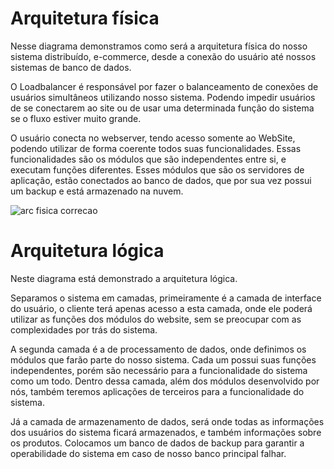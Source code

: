 # Arquitetura física

Nesse diagrama demonstramos como será a arquitetura física do nosso
sistema distribuído, e-commerce, desde a conexão do usuário até nossos sistemas
de banco de dados.

O Loadbalancer é responsável por fazer o balanceamento de conexões de
usuários simultâneos utilizando nosso sistema. Podendo impedir usuários de se
conectarem ao site ou de usar uma determinada função do sistema se o fluxo estiver
muito grande.

O usuário conecta no webserver, tendo acesso somente ao WebSite,
podendo utilizar de forma coerente todos suas funcionalidades. Essas
funcionalidades são os módulos que são independentes entre si, e executam
funções diferentes. Esses módulos que são os servidores de aplicação, estão
conectados ao banco de dados, que por sua vez possui um backup e está
armazenado na nuvem.

![arc fisica correcao](https://user-images.githubusercontent.com/71103252/94868467-9a0a6c80-0419-11eb-8b2b-cfd71c5125e6.png)

# Arquitetura lógica 

Neste diagrama está demonstrado a arquitetura lógica.

Separamos o sistema em camadas, primeiramente é a camada de interface
do usuário, o cliente terá apenas acesso a esta camada, onde ele poderá utilizar as
funções dos módulos do website, sem se preocupar com as complexidades por trás
do sistema.

A segunda camada é a de processamento de dados, onde definimos os
módulos que farão parte do nosso sistema. Cada um possui suas funções
independentes, porém são necessário para a funcionalidade do sistema como um
todo. Dentro dessa camada, além dos módulos desenvolvido por nós, também
teremos aplicações de terceiros para a funcionalidade do sistema.

Já a camada de armazenamento de dados, será onde todas as informações
dos usuários do sistema ficará armazenados, e também informações sobre os
produtos. Colocamos um banco de dados de backup para garantir a operabilidade
do sistema em caso de nosso banco principal falhar.


